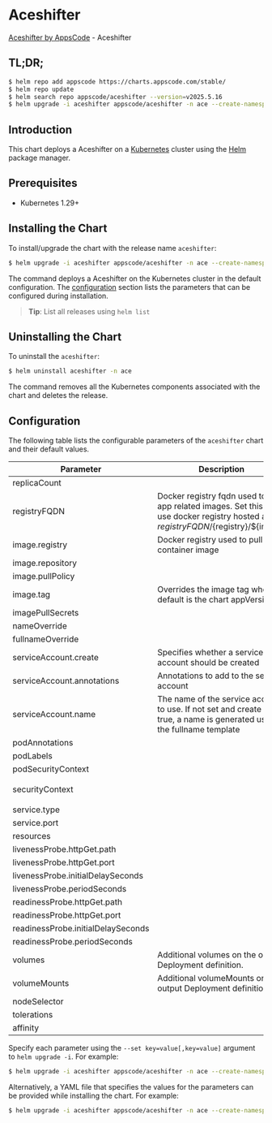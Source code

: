# Aceshifter

[Aceshifter by AppsCode](https://github.com/appscode-cloud) - Aceshifter

## TL;DR;

```bash
$ helm repo add appscode https://charts.appscode.com/stable/
$ helm repo update
$ helm search repo appscode/aceshifter --version=v2025.5.16
$ helm upgrade -i aceshifter appscode/aceshifter -n ace --create-namespace --version=v2025.5.16
```

## Introduction

This chart deploys a Aceshifter on a [Kubernetes](http://kubernetes.io) cluster using the [Helm](https://helm.sh) package manager.

## Prerequisites

- Kubernetes 1.29+

## Installing the Chart

To install/upgrade the chart with the release name `aceshifter`:

```bash
$ helm upgrade -i aceshifter appscode/aceshifter -n ace --create-namespace --version=v2025.5.16
```

The command deploys a Aceshifter on the Kubernetes cluster in the default configuration. The [configuration](#configuration) section lists the parameters that can be configured during installation.

> **Tip**: List all releases using `helm list`

## Uninstalling the Chart

To uninstall the `aceshifter`:

```bash
$ helm uninstall aceshifter -n ace
```

The command removes all the Kubernetes components associated with the chart and deletes the release.

## Configuration

The following table lists the configurable parameters of the `aceshifter` chart and their default values.

|             Parameter              |                                                             Description                                                              |                                                                                   Default                                                                                    |
|------------------------------------|--------------------------------------------------------------------------------------------------------------------------------------|------------------------------------------------------------------------------------------------------------------------------------------------------------------------------|
| replicaCount                       |                                                                                                                                      | <code>1</code>                                                                                                                                                               |
| registryFQDN                       | Docker registry fqdn used to pull app related images. Set this to use docker registry hosted at ${registryFQDN}/${registry}/${image} | <code>ghcr.io</code>                                                                                                                                                         |
| image.registry                     | Docker registry used to pull app container image                                                                                     | <code>appscode</code>                                                                                                                                                        |
| image.repository                   |                                                                                                                                      | <code>aceshifter</code>                                                                                                                                                      |
| image.pullPolicy                   |                                                                                                                                      | <code>IfNotPresent</code>                                                                                                                                                    |
| image.tag                          | Overrides the image tag whose default is the chart appVersion.                                                                       | <code>""</code>                                                                                                                                                              |
| imagePullSecrets                   |                                                                                                                                      | <code>[]</code>                                                                                                                                                              |
| nameOverride                       |                                                                                                                                      | <code>""</code>                                                                                                                                                              |
| fullnameOverride                   |                                                                                                                                      | <code>""</code>                                                                                                                                                              |
| serviceAccount.create              | Specifies whether a service account should be created                                                                                | <code>true</code>                                                                                                                                                            |
| serviceAccount.annotations         | Annotations to add to the service account                                                                                            | <code>{}</code>                                                                                                                                                              |
| serviceAccount.name                | The name of the service account to use. If not set and create is true, a name is generated using the fullname template               | <code>""</code>                                                                                                                                                              |
| podAnnotations                     |                                                                                                                                      | <code>{}</code>                                                                                                                                                              |
| podLabels                          |                                                                                                                                      | <code>{}</code>                                                                                                                                                              |
| podSecurityContext                 |                                                                                                                                      | <code>{}</code>                                                                                                                                                              |
| securityContext                    |                                                                                                                                      | <code>{"allowPrivilegeEscalation":false,"capabilities":{"drop":["ALL"]},"readOnlyRootFilesystem":true,"runAsNonRoot":true,"seccompProfile":{"type":"RuntimeDefault"}}</code> |
| service.type                       |                                                                                                                                      | <code>ClusterIP</code>                                                                                                                                                       |
| service.port                       |                                                                                                                                      | <code>8081</code>                                                                                                                                                            |
| resources                          |                                                                                                                                      | <code>{}</code>                                                                                                                                                              |
| livenessProbe.httpGet.path         |                                                                                                                                      | <code>/healthz</code>                                                                                                                                                        |
| livenessProbe.httpGet.port         |                                                                                                                                      | <code>http</code>                                                                                                                                                            |
| livenessProbe.initialDelaySeconds  |                                                                                                                                      | <code>15</code>                                                                                                                                                              |
| livenessProbe.periodSeconds        |                                                                                                                                      | <code>20</code>                                                                                                                                                              |
| readinessProbe.httpGet.path        |                                                                                                                                      | <code>/readyz</code>                                                                                                                                                         |
| readinessProbe.httpGet.port        |                                                                                                                                      | <code>http</code>                                                                                                                                                            |
| readinessProbe.initialDelaySeconds |                                                                                                                                      | <code>5</code>                                                                                                                                                               |
| readinessProbe.periodSeconds       |                                                                                                                                      | <code>10</code>                                                                                                                                                              |
| volumes                            | Additional volumes on the output Deployment definition.                                                                              | <code>[]</code>                                                                                                                                                              |
| volumeMounts                       | Additional volumeMounts on the output Deployment definition.                                                                         | <code>[]</code>                                                                                                                                                              |
| nodeSelector                       |                                                                                                                                      | <code>{}</code>                                                                                                                                                              |
| tolerations                        |                                                                                                                                      | <code>[]</code>                                                                                                                                                              |
| affinity                           |                                                                                                                                      | <code>{}</code>                                                                                                                                                              |


Specify each parameter using the `--set key=value[,key=value]` argument to `helm upgrade -i`. For example:

```bash
$ helm upgrade -i aceshifter appscode/aceshifter -n ace --create-namespace --version=v2025.5.16 --set replicaCount=1
```

Alternatively, a YAML file that specifies the values for the parameters can be provided while
installing the chart. For example:

```bash
$ helm upgrade -i aceshifter appscode/aceshifter -n ace --create-namespace --version=v2025.5.16 --values values.yaml
```
